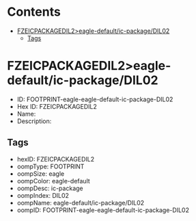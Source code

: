 



Contents
========

* [FZEICPACKAGEDIL2>eagle-default/ic-package/DIL02](#fzeicpackagedil2eagle-defaultic-packagedil02)
	* [Tags](#tags)

# FZEICPACKAGEDIL2>eagle-default/ic-package/DIL02

- ID: FOOTPRINT-eagle-eagle-default-ic-package-DIL02
- Hex ID: FZEICPACKAGEDIL2
- Name: 
- Description: 

## Tags

- hexID: FZEICPACKAGEDIL2
- oompType: FOOTPRINT
- oompSize: eagle
- oompColor: eagle-default
- oompDesc: ic-package
- oompIndex: DIL02
- oompName: eagle-default/ic-package/DIL02
- oompID: FOOTPRINT-eagle-eagle-default-ic-package-DIL02
